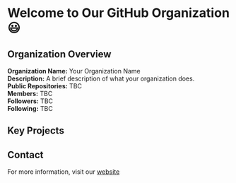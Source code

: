 # Welcome to Our GitHub Organization:smiley:

## Organization Overview

**Organization Name:** Your Organization Name  
**Description:** A brief description of what your organization does.  
**Public Repositories:** TBC  
**Members:** TBC  
**Followers:** TBC  
**Following:** TBC   

## Key Projects



## Contact

For more information, visit our [website]([https://your-organization-website.com](https://ntubioom.wixsite.com/hsmwu))
